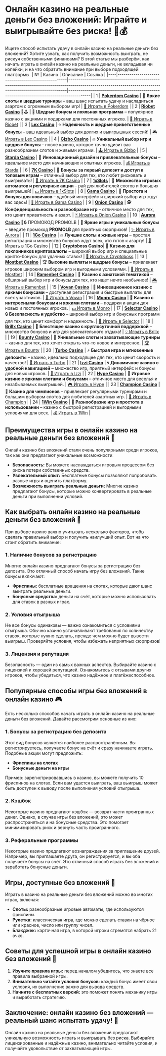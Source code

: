 # Онлайн казино на реальные деньги без вложений: Играйте и выигрывайте без риска! 🎰💰

Ищете способ испытать удачу в онлайн казино на реальные деньги без вложений? Хотите узнать, как получить возможность выиграть, не рискуя собственными финансами? В этой статье мы разберём, как начать играть в онлайн казино на реальные деньги, не вкладывая ни копейки, и на что обратить внимание при выборе подходящей платформы.
| №  | Казино                                             | Описание                                                                                                                                                  | Ссылка                                                                                  |
|----|----------------------------------------------------|-----------------------------------------------------------------------------------------------------------------------------------------------------------|-----------------------------------------------------------------------------------------|
| 1  | **[Pokerdom Casino](https://brandplay.link/Bxg7SC7H)**       | 🎉 **Яркие слоты и щедрые турниры** – ваш шанс испытать удачу и насладиться азартом с огромным выбором игр!                                                 | [🎲 Играть в Pokerdom](https://brandplay.link/Bxg7SC7H)                                 |
| 2  | **[Riobet Casino](https://brandplay.link/dtx89f2L)** 🌟🕹️      | 🎁 **Щедрые бонусы и лояльная программа** – популярное казино с акциями и подарками для постоянных игроков.                                                 | [💎 Играть в Riobet](https://brandplay.link/dtx89f2L)                                   |
| 3  | **[Lex Casino](https://brandplay.link/2HFTmBc8)**            | ⭐ **Надежность и щедрые приветственные бонусы** – ваш идеальный выбор для долгих и выигрышных сессий!                                                       | [🎮 Играть в Lex Casino](https://brandplay.link/2HFTmBc8)                               |
| 4  | **[Gizbo Casino](https://gizbo-tea02.com/c8e962e89)**        | 🔥 **Уникальный выбор игр и щедрые бонусы** – новое казино, которое точно удивит вас разнообразием слотов и живыми играми.                                  | [🕹️ Играть в Gizbo](https://gizbo-tea02.com/c8e962e89)                                 |
| 5  | **[Starda Casino](https://brandplay.link/cpFQbWKn)**         | 🌈 **Инновационный дизайн и привлекательные бонусы** – идеальное место для начинающих и опытных игроков.                                                     | [💰 Играть в Starda](https://brandplay.link/cpFQbWKn)                                   |
| 6  | **[7K Casino](https://brandplay.link/dd46bNgD)**             | 💸 **Бонусы за первый депозит и доступ к топовым играм** – отличный выбор для тех, кто любит рисковать и выигрывать!                                        | [🔗 Играть в 7K Casino](https://brandplay.link/dd46bNgD)                                |
| 7  | **[1xSlots](https://brandplay.link/R4xfxqdm)**               | 🎲 **Множество игровых автоматов и регулярные акции** – рай для любителей слотов и больших выигрышей!                                                       | [💵 Играть в 1xSlots](https://brandplay.link/R4xfxqdm)                                  |
| 8  | **[Gama Casino](https://brandplay.link/zrZpLFTP)**           | 🎉 **Простота и бонусы для новичков** – удобный интерфейс и широкий выбор игр ждут вас здесь!                                                               | [🔑 Играть в Gama Casino](https://brandplay.link/zrZpLFTP)                              |
| 9  | **[Onion Casino](https://obclk001-2d.top/click?offer_id=986&partner_id=10542&landing_id=1798&utm_medium=affiliate&sub_1=oncasino3)** | 🕵️ **Конфиденциальность и разнообразие игр** – отличное место для тех, кто ценит приватность и азарт.                                                       | [🃏 Играть в Onion Casino](https://obclk001-2d.top/click?offer_id=986&partner_id=10542&landing_id=1798&utm_medium=affiliate&sub_1=oncasino3) |
| 10 | **[Aurora Casino](https://10trafic-stat2.com/click/668546566bcc6313411604c7/6766/15114/subaccount?promocode=PROMOLB)** 🌌🔒 ПРОМОКОД PROMOLB | 🌟 **Яркие игры и уникальные бонусы** – введите промокод **PROMOLB** для приятных сюрпризов!                                                                  | [✨ Играть в Aurora](https://10trafic-stat2.com/click/668546566bcc6313411604c7/6766/15114/subaccount?promocode=PROMOLB) |
| 11 | **[1Go Casino](https://1go-ircp01.com/ce015f410)**           | 🔥 **Лучшие слоты и живые игры** – простая регистрация и множество бонусов ждут всех, кто готов к азарту!                                                   | [🤑 Играть в 1Go Casino](https://1go-ircp01.com/ce015f410)                              |
| 12 | **[Cryptoboss Casino](https://cryptobossc.online/d847bcfa9)**| 🚀 **Казино для поклонников криптовалюты** – широкий выбор игр и специальные крипто-бонусы для удачных ставок!                                              | [💎 Играть в Cryptoboss](https://cryptobossc.online/d847bcfa9)                          |
| 13 | **[Mostbet Casino](https://ktbtis024ifqfn0mst.com/beQs)**    | 🏆 **Высокие выплаты и щедрые бонусы** – привлекает игроков широким выбором игр и выгодными условиями.                                                      | [🎰 Играть в Mostbet](https://ktbtis024ifqfn0mst.com/beQs)                              |
| 14 | **[Ramenbet Casino](https://get.saltyram.com/ru/registration?apkpop=0&partner=p24970p3296034p5526)** | 🍜 **Казино с азиатской тематикой** – обширный выбор игр и бонусы для тех, кто ищет нечто необычное!                                                        | [🎮 Играть в Ramenbet](https://get.saltyram.com/ru/registration?apkpop=0&partner=p24970p3296034p5526) |
| 15 | **[Vovan Casino](https://vovan.site/d098ab058)**             | 🌠 **Инновационное казино с яркими бонусами** – доступная регистрация и быстрые выплаты для всех участников.                                                | [🎲 Играть в Vovan](https://vovan.site/d098ab058)                                      |
| 16 | **[Monro Casino](https://mnr-ircp01.com/c3ce72a2c)**         | 🎈 **Казино с интересными бонусами и яркими слотами** – подарки и акции для новых и постоянных игроков.                                                    | [💵 Играть в Monro](https://mnr-ircp01.com/c3ce72a2c)                                  |
| 17 | **[Selector Casino](https://gosel.cam/SELVK)**               | 🔒 **Безопасность и удобство** – широкий выбор игр и бонусных программ для тех, кто ценит комфорт и надежность.                                             | [🔗 Играть в Selector](https://gosel.cam/SELVK)                                        |
| 18 | **[Brillx Casino](https://brillx.pub/BRIVK)**                | 💎 **Блестящее казино с круглосуточной поддержкой** – множество бонусов и игр для увлекательного отдыха!                                                   | [💡 Играть в Brillx](https://brillx.pub/BRIVK)                                         |
| 19 | **[Bounty Casino](https://bounty-casino.de/BOVK)**           | 🎁 **Уникальные слоты и захватывающие турниры** – казино для тех, кто хочет открыть что-то новое и интересное.                                             | [🏆 Играть в Bounty](https://bounty-casino.de/BOVK)                                    |
| 20 | **[Turbo Casino](https://turbo-casino.pro/TURVK)**           | ⚡ **Быстрая игра и мгновенные депозиты** – казино, идеально подходящее для тех, кто ценит скорость и качество!                                             | [🚀 Играть в Turbo](https://turbo-casino.pro/TURVK)                                    |
| 21 | **[Izzi Casino](https://izzi-fr03.com/ca7c8a7b7)**           | 🌀 **Динамичное казино с удобной навигацией** – множество игр, приятный интерфейс и бонусы для новых игроков.                                              | [💸 Играть в Izzi](https://izzi-fr03.com/ca7c8a7b7)                                    |
| 22 | **[Hype Casino](https://hypekaz.com/dc2f44ad0)**             | 🎊 **Игровое казино с яркими слотами и бонусами** – отличное место для веселья и незабываемых выигрышей.                                                   | [🎮 Играть в Hype](https://hypekaz.com/dc2f44ad0)                                      |
| 23 | **[Champion Casino](https://champcasino.ink/pobeda/doa-hats?p80412p305331p112c)** | 🏅 **Казино для чемпионов** – привлекает регулярными турнирами и большим выбором слотов для любителей азартных игр.                                        | [🥇 Играть в Champion](https://champcasino.ink/pobeda/doa-hats?p80412p305331p112c)      |
| 24 | **[1Win Casino](https://brandplay.link/6F5VqbyZ)**           | 🎯 **Разнообразие игр и простота в использовании** – казино с быстрой регистрацией и выгодными условиями для всех.                                        | [💰 Играть в 1Win](https://brandplay.link/6F5VqbyZ)                                     |

## Преимущества игры в онлайн казино на реальные деньги без вложений 🎉

Онлайн казино без вложений стали очень популярными среди игроков, так как они предлагают уникальные возможности:

- **Безопасность:** Вы можете наслаждаться игровым процессом без риска потери собственных средств.
- **Увлекательный опыт:** Бесплатные бонусы позволяют попробовать разные игры и оценить платформу.
- **Возможность выиграть реальные деньги:** Многие казино предлагают бонусы, которые можно конвертировать в реальные деньги при выполнении условий.

## Как выбрать онлайн казино на реальные деньги без вложений 🎲

При выборе казино важно учитывать несколько факторов, чтобы сделать правильный выбор и получить наилучший опыт. Вот на что стоит обратить внимание:

### 1. **Наличие бонусов за регистрацию**

Многие онлайн казино предлагают бонусы за регистрацию без депозита. Это отличный способ начать игру без вложений. Такие бонусы включают:

- **Фриспины:** бесплатные вращения на слотах, которые дают шанс выиграть реальные деньги.
- **Бонусные средства:** деньги на счёт, которые можно использовать для ставок в разных играх.

### 2. **Условия отыгрыша**

Не все бонусы одинаковы — важно ознакомиться с условиями отыгрыша. Обычно казино устанавливают требования по количеству ставок, которые нужно сделать, прежде чем можно будет вывести выигрыш. Проверяйте условия, чтобы избежать неприятных сюрпризов!

### 3. **Лицензия и репутация**

Безопасность — один из самых важных аспектов. Выбирайте казино с лицензией и хорошей репутацией. Ознакомьтесь с отзывами других игроков, чтобы убедиться, что казино надёжное и платёжеспособное.

## Популярные способы игры без вложений в онлайн казино 🎮

Есть несколько способов начать играть в онлайн казино на реальные деньги без вложений. Давайте рассмотрим основные из них:

### 1. **Бонусы за регистрацию без депозита**

Этот вид бонусов является наиболее распространённым. Вы регистрируетесь, получаете бонус на счёт и сразу начинаете играть. Подобные акции могут предложить:

- **Фриспины на слотах**
- **Бонусные деньги на игры**

Пример: зарегистрировавшись в казино, вы можете получить 10 фриспинов на слотах. Если вам удастся выиграть, ваш выигрыш может быть доступен к выводу после выполнения условий отыгрыша.

### 2. **Кэшбэк**

Некоторые казино предлагают кэшбэк — возврат части проигранных денег. Однако, в случае игры без вложений, это может распространяться и на бонусные средства. Это помогает минимизировать риск и вернуть часть проигранного.

### 3. **Реферальные программы**

Некоторые казино предлагают вознаграждения за приглашение друзей. Например, вы приглашаете друга, он регистрируется, и вы оба получаете бонусы на счёт. Это отличный способ играть без вложений и заработать бонусные деньги.

## Игры, доступные без вложений 📲

Играть в казино на реальные деньги без вложений можно во многих играх, включая:

- **Слоты:** разнообразные игровые автоматы, где используются фриспины.
- **Рулетка:** классическая игра, где можно сделать ставки на чёрное или красное, число или группу чисел.
- **Блэкджек:** карточная игра, в которой игроки стремятся набрать 21 очко.

## Советы для успешной игры в онлайн казино без вложений 🧠

1. **Изучите правила игры:** перед началом убедитесь, что знаете все правила выбранной игры.
2. **Внимательно читайте условия бонусов:** каждый бонус имеет свои условия, их выполнение важно для вывода средств.
3. **Начните с бесплатных версий:** это поможет понять механику игры и выработать стратегию.

## Заключение: онлайн казино без вложений — реальный шанс испытать удачу! 🌟

Онлайн казино на реальные деньги без вложений предлагают уникальную возможность играть и выигрывать без риска. Выбирайте лицензированные и надёжные казино, внимательно читайте условия, и получайте удовольствие от захватывающей игры.
